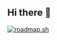 ## Hi there 👋

[![roadmap.sh](https://roadmap.sh/card/tall/66be13ce91320df4bdeba9b1?variant=dark)](https://roadmap.sh)
